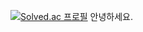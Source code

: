 [![Solved.ac
프로필](http://mazassumnida.wtf/api/generate_badge?boj=kimth0022)](https://solved.ac/kimth0022)
안녕하세요.
